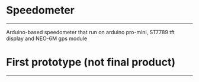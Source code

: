 <h1>Speedometer</h1>
<hr />
<p>Arduino-based speedometer that run on arduino pro-mini, ST7789 tft display and NEO-6M gps module</p>
<h1>First prototype (not final product)</h1>
<hr />
<img scr="img/prototype.jpg">
